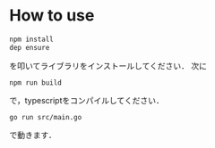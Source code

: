 # How to use
```sh
npm install
dep ensure
```
を叩いてライブラリをインストールしてください．
次に
```$xslt
npm run build
```
で，typescriptをコンパイルしてください．
```$xslt
go run src/main.go
```
で動きます．
